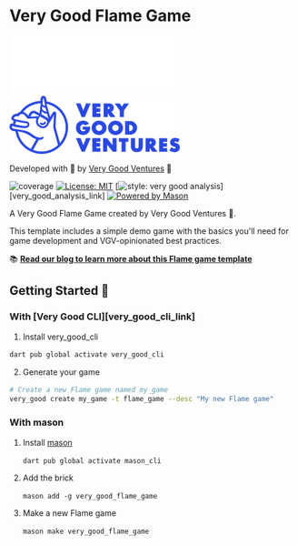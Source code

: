 # Very Good Flame Game

[![Very Good Ventures][logo_white]][very_good_ventures_link_dark]
[![Very Good Ventures][logo_black]][very_good_ventures_link_light]

Developed with 💙 by [Very Good Ventures][very_good_ventures_link] 🦄

![coverage][coverage_badge]
[![License: MIT][license_badge]][license_link]
[![style: very good analysis][very_good_analysis_badge]][very_good_analysis_link]
[![Powered by Mason](https://img.shields.io/endpoint?url=https%3A%2F%2Ftinyurl.com%2Fmason-badge)](https://github.com/felangel/mason)

A Very Good Flame Game created by Very Good Ventures 🦄. 

This template includes a simple demo game with the basics you'll need for game development and VGV-opinionated best practices.

📚 [**Read our blog to learn more about this Flame game template**][blog]

## Getting Started 🚀

### With [Very Good CLI][very_good_cli_link]

1. Install very_good_cli

```sh
dart pub global activate very_good_cli
```

2. Generate your game
```sh
# Create a new Flame game named my_game
very_good create my_game -t flame_game --desc "My new Flame game"
```

### With mason

1. Install [mason][mason_link]

   `dart pub global activate mason_cli`

2. Add the brick

   `mason add -g very_good_flame_game`

3. Make a new Flame game

   `mason make very_good_flame_game`

[blog]: https://verygood.ventures/blog/generate-a-game-with-our-new-template
[cli]: https://github.com/VeryGoodOpenSource/very_good_cli
[coverage_badge]: src/very_good_dart_package/coverage_badge.svg
[license_badge]: https://img.shields.io/badge/license-MIT-blue.svg
[license_link]: https://opensource.org/licenses/MIT
[logo_black]: https://raw.githubusercontent.com/VGVentures/very_good_brand/main/styles/README/vgv_logo_black.png#gh-light-mode-only
[logo_white]: https://raw.githubusercontent.com/VGVentures/very_good_brand/main/styles/README/vgv_logo_white.png#gh-dark-mode-only
[mason_link]: https://github.com/felangel/mason
[very_good_analysis_badge]: https://img.shields.io/badge/style-very_good_analysis-B22C89.svg
[very_good_ventures_link]: https://verygood.ventures
[very_good_ventures_link_light]: https://verygood.ventures#gh-light-mode-only
[very_good_ventures_link_dark]: https://verygood.ventures#gh-dark-mode-only
